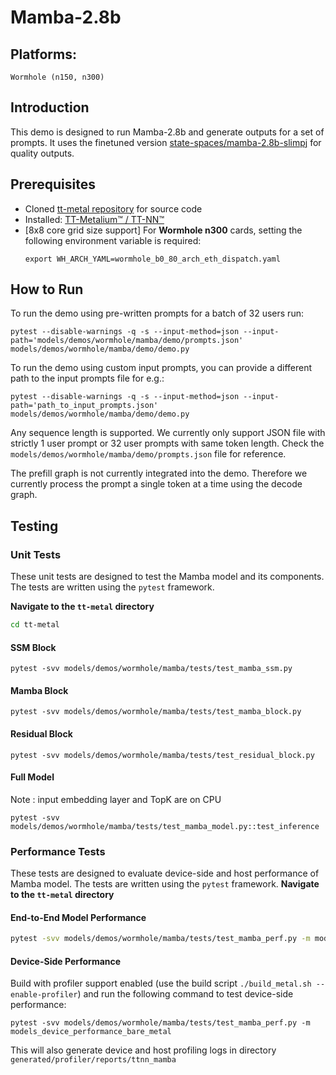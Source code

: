 # Mamba-2.8b

## Platforms:
    Wormhole (n150, n300)

## Introduction
This demo is designed to run Mamba-2.8b and generate outputs for a set of prompts. It uses the finetuned version [state-spaces/mamba-2.8b-slimpj](https://huggingface.co/state-spaces/mamba-2.8b-slimpj) for quality outputs.

## Prerequisites
- Cloned [tt-metal repository](https://github.com/tenstorrent/tt-metal) for source code
- Installed: [TT-Metalium™ / TT-NN™](https://github.com/tenstorrent/tt-metal/blob/main/INSTALLING.md)
- [8x8 core grid size support] For **Wormhole n300** cards, setting the following environment variable is required:
   ```
   export WH_ARCH_YAML=wormhole_b0_80_arch_eth_dispatch.yaml
   ```

## How to Run
To run the demo using pre-written prompts for a batch of 32 users run:
```
pytest --disable-warnings -q -s --input-method=json --input-path='models/demos/wormhole/mamba/demo/prompts.json' models/demos/wormhole/mamba/demo/demo.py
```

To run the demo using custom input prompts, you can provide a different path to the input prompts file for e.g.:

```
pytest --disable-warnings -q -s --input-method=json --input-path='path_to_input_prompts.json' models/demos/wormhole/mamba/demo/demo.py
```

Any sequence length is supported. We currently only support JSON file with strictly 1 user prompt or 32 user prompts with same token length. Check the `models/demos/wormhole/mamba/demo/prompts.json` file for reference.

The prefill graph is not currently integrated into the demo. Therefore we currently process the prompt a single token at a time using the decode graph.

## Testing
### Unit Tests
These unit tests are designed to test the Mamba model and its components. The tests are written using the `pytest` framework.

**Navigate to the `tt-metal` directory**
```bash
cd tt-metal
```

#### SSM Block
```
pytest -svv models/demos/wormhole/mamba/tests/test_mamba_ssm.py
```

#### Mamba Block
```
pytest -svv models/demos/wormhole/mamba/tests/test_mamba_block.py
```

#### Residual Block
```
pytest -svv models/demos/wormhole/mamba/tests/test_residual_block.py
```

#### Full Model
Note : input embedding layer and TopK are on CPU

```
pytest -svv models/demos/wormhole/mamba/tests/test_mamba_model.py::test_inference
```

### Performance Tests
These tests are designed to evaluate device-side and host performance of Mamba model. The tests are written using the `pytest` framework.
**Navigate to the `tt-metal` directory**

#### End-to-End Model Performance
```bash
pytest -svv models/demos/wormhole/mamba/tests/test_mamba_perf.py -m models_performance_bare_metal
```

#### Device-Side Performance
Build with profiler support enabled (use the build script `./build_metal.sh --enable-profiler`) and run the following command to test device-side performance:
```
pytest -svv models/demos/wormhole/mamba/tests/test_mamba_perf.py -m models_device_performance_bare_metal
```

This will also generate device and host profiling logs in directory `generated/profiler/reports/ttnn_mamba`
